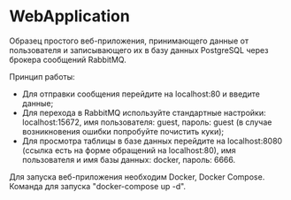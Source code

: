 # WebApplication
Образец простого веб-приложения, принимающего данные от пользователя и записывающего их в базу данных PostgreSQL через брокера сообщений RabbitMQ.

Принцип работы:
 - Для отправки сообщения перейдите на localhost:80 и введите данные;
 - Для перехода в RabbitMQ используйте стандартные настройки: localhost:15672, имя пользователя: guest, пароль: guest
 (в случае возникновения ошибки попробуйте почистить куки); 
 - Для просмотра таблицы в базе данных перейдите на localhost:8080 (ссылка есть на форме обращений на localhost:80), имя пользователя и имя базы данных: docker, пароль: 6666.
 
 Для запуска веб-приложения необходим Docker, Docker Compose. Команда для запуска "docker-compose up -d".
